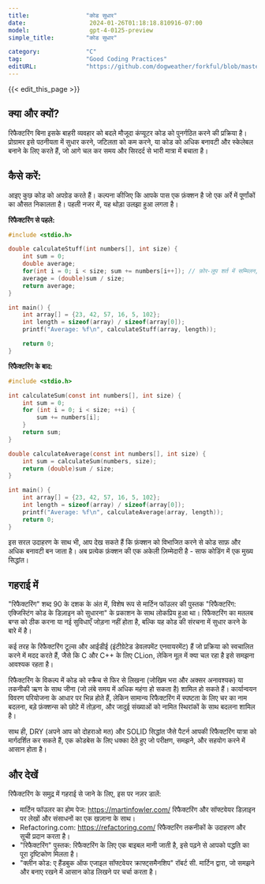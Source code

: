```yaml
---
title:                "कोड सुधार"
date:                  2024-01-26T01:18:18.810916-07:00
model:                 gpt-4-0125-preview
simple_title:         "कोड सुधार"

category:             "C"
tag:                  "Good Coding Practices"
editURL:              "https://github.com/dogweather/forkful/blob/master/content/hi/c/refactoring.md"
---
```


{{< edit_this_page >}}

## क्या और क्यों?
रिफैक्टरिंग बिना इसके बाहरी व्यवहार को बदले मौजूदा कंप्यूटर कोड को पुनर्गठित करने की प्रक्रिया है। प्रोग्रामर इसे पठनीयता में सुधार करने, जटिलता को कम करने, या कोड को अधिक बनावटी और स्केलेबल बनाने के लिए करते हैं, जो आगे चल कर समय और सिरदर्द से भारी मात्रा में बचाता है।

## कैसे करें:
आइए कुछ कोड को अपग्रेड करते हैं। कल्पना कीजिए कि आपके पास एक फ़ंक्शन है जो एक अर्रे में पूर्णांकों का औसत निकालता है। पहली नजर में, यह थोड़ा उलझा हुआ लगता है।

**रिफैक्टरिंग से पहले:**
```C
#include <stdio.h>

double calculateStuff(int numbers[], int size) {
    int sum = 0;
    double average;
    for(int i = 0; i < size; sum += numbers[i++]); // फ़ोर-लूप शर्त में सम्मिलन, ओह!
    average = (double)sum / size;
    return average;
}

int main() {
    int array[] = {23, 42, 57, 16, 5, 102};
    int length = sizeof(array) / sizeof(array[0]);
    printf("Average: %f\n", calculateStuff(array, length));

    return 0;
}
```

**रिफैक्टरिंग के बाद:**
```C
#include <stdio.h>

int calculateSum(const int numbers[], int size) {
    int sum = 0;
    for (int i = 0; i < size; ++i) {
        sum += numbers[i];
    }
    return sum;
}

double calculateAverage(const int numbers[], int size) {
    int sum = calculateSum(numbers, size);
    return (double)sum / size;
}

int main() {
    int array[] = {23, 42, 57, 16, 5, 102};
    int length = sizeof(array) / sizeof(array[0]);
    printf("Average: %f\n", calculateAverage(array, length));
    return 0;
}
```
इस सरल उदाहरण के साथ भी, आप देख सकते हैं कि फ़ंक्शन को विभाजित करने से कोड साफ़ और अधिक बनावटी बन जाता है। अब प्रत्येक फ़ंक्शन की एक अकेली ज़िम्मेदारी है - साफ कोडिंग में एक मुख्य सिद्धांत।

## गहराई में
"रिफैक्टरिंग" शब्द 90 के दशक के अंत में, विशेष रूप से मार्टिन फॉउलर की पुस्तक "रिफैक्टरिंग: एक्जिस्टिंग कोड के डिज़ाइन को सुधारना" के प्रकाशन के साथ लोकप्रिय हुआ था। रिफैक्टरिंग का मतलब बग्स को ठीक करना या नई सुविधाएँ जोड़ना नहीं होता है, बल्कि यह कोड की संरचना में सुधार करने के बारे में है।

कई तरह के रिफैक्टरिंग टूल्स और आईडीई (इंटीग्रेटेड डेवलपमेंट एनवायरमेंट) हैं जो प्रक्रिया को स्वचालित करने में मदद करते हैं, जैसे कि C और C++ के लिए CLion, लेकिन मूल में क्या चल रहा है इसे समझना आवश्यक रहता है।

रिफैक्टरिंग के विकल्प में कोड को स्क्रैच से फिर से लिखना (जोखिम भरा और अक्सर अनावश्यक) या तकनीकी ऋण के साथ जीना (जो लंबे समय में अधिक महंगा हो सकता है) शामिल हो सकते हैं। कार्यान्वयन विवरण परियोजना के आधार पर भिन्न होते हैं, लेकिन सामान्य रिफैक्टरिंग में स्पष्टता के लिए चर का नाम बदलना, बड़े फ़ंक्शन्स को छोटे में तोड़ना, और जादुई संख्याओं को नामित स्थिरांकों के साथ बदलना शामिल है।

साथ ही, DRY (अपने आप को दोहराओ मत) और SOLID सिद्धांत जैसे पैटर्न आपकी रिफैक्टरिंग यात्रा को मार्गदर्शित कर सकते हैं, एक कोडबेस के लिए धक्का देते हुए जो परीक्षण, समझने, और सहयोग करने में आसान होता है।

## और देखें
रिफैक्टरिंग के समुद्र में गहराई से जाने के लिए, इस पर नज़र डालें:

- मार्टिन फॉउलर का होम पेज: https://martinfowler.com/ रिफैक्टरिंग और सॉफ्टवेयर डिज़ाइन पर लेखों और संसाधनों का एक खज़ाना के साथ।
- Refactoring.com: https://refactoring.com/ रिफैक्टरिंग तकनीकों के उदाहरण और सूची प्रदान करता है।
- "रिफैक्टरिंग" पुस्तक: रिफैक्टरिंग के लिए एक बाइबल मानी जाती है, इसे पढ़ने से आपको पद्धति का पूरा दृष्टिकोण मिलता है।
- "क्लीन कोड: ए हैंडबुक ऑफ एजाइल सॉफ्टवेयर क्राफ्ट्समैनशिप" रॉबर्ट सी. मार्टिन द्वारा, जो समझने और बनाए रखने में आसान कोड लिखने पर चर्चा करता है।
